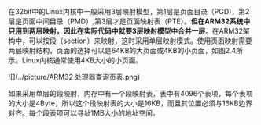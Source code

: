 在32bit中的Linux内核中一般采用3层映射模型，第1层是页面目录（PGD)，第2层是页面中间目录（PMD）,第3层才是页面映射表（PTE）。**但在ARM32系统中只用到两层映射，因此在实际代码中就要3层映射模型中合并一层**。在ARM32架构中，可以按段（section）来映射，这时采用单层映射模式。使用页面映射需要两层映射结构，页面的选择可以是64KB的大页面或4KB的小页面，如图2.4所示。Linux内核通常使用4KB大小的小页面。

![](../picture/ARM32 处理器查询页表.png)

如果采用单层的段映射，内存中有一个段映射表，表中有4096个表项，每个表项的大小是4Byte，所以这个段映射表的大小是16KB，而且其位置必须与16KB边界对齐。每个段表项可以寻址1MB大小的地址空间。

